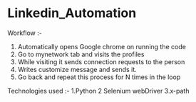 # Linkedin_Automation

Workflow :-

1. Automatically opens Google chrome on running the code
2. Go to mynetwork tab and visits the profiles
3. While visiting it sends connection requests to the person 
4. Writes customize message and sends it.
5. Go back and repeat this process for N times in the loop


Technologies used :-
1.Python
2 Selenium webDriver
3.x-path
